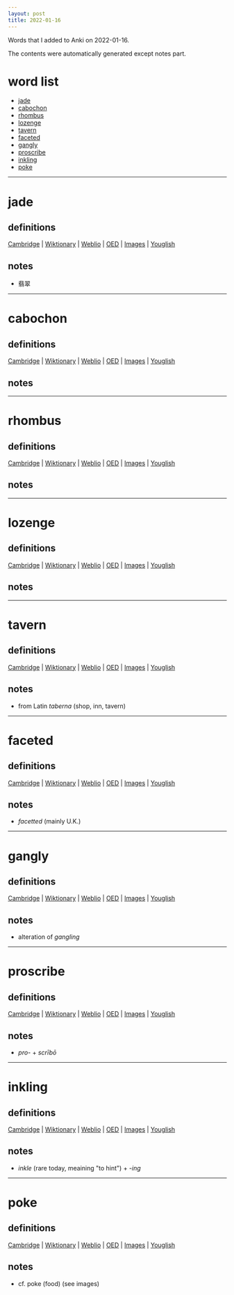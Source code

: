 ```yaml
---
layout: post
title: 2022-01-16
---
```


Words that I added to Anki on 2022-01-16.

The contents were automatically generated except notes part.
# word list
- [jade](#jade)
- [cabochon](#cabochon)
- [rhombus](#rhombus)
- [lozenge](#lozenge)
- [tavern](#tavern)
- [faceted](#faceted)
- [gangly](#gangly)
- [proscribe](#proscribe)
- [inkling](#inkling)
- [poke](#poke)

---

# jade
## definitions
[Cambridge](https://dictionary.cambridge.org/us/dictionary/english/jade)
|
[Wiktionary](https://en.wiktionary.org/wiki/jade#English)
|
[Weblio](https://ejje.weblio.jp/content_find?query=jade&searchType=exact)
|
[OED](https://www.oed.com/search?q=jade)
|
[Images](https://www.google.com/search?tbm=isch&q=jade)
|
[Youglish](https://youglish.com/pronounce/jade/english/us)

## notes
- 翡翠

---

# cabochon
## definitions
[Cambridge](https://dictionary.cambridge.org/us/dictionary/english/cabochon)
|
[Wiktionary](https://en.wiktionary.org/wiki/cabochon#English)
|
[Weblio](https://ejje.weblio.jp/content_find?query=cabochon&searchType=exact)
|
[OED](https://www.oed.com/search?q=cabochon)
|
[Images](https://www.google.com/search?tbm=isch&q=cabochon)
|
[Youglish](https://youglish.com/pronounce/cabochon/english/us)

## notes

---

# rhombus
## definitions
[Cambridge](https://dictionary.cambridge.org/us/dictionary/english/rhombus)
|
[Wiktionary](https://en.wiktionary.org/wiki/rhombus#English)
|
[Weblio](https://ejje.weblio.jp/content_find?query=rhombus&searchType=exact)
|
[OED](https://www.oed.com/search?q=rhombus)
|
[Images](https://www.google.com/search?tbm=isch&q=rhombus)
|
[Youglish](https://youglish.com/pronounce/rhombus/english/us)

## notes

---

# lozenge
## definitions
[Cambridge](https://dictionary.cambridge.org/us/dictionary/english/lozenge)
|
[Wiktionary](https://en.wiktionary.org/wiki/lozenge#English)
|
[Weblio](https://ejje.weblio.jp/content_find?query=lozenge&searchType=exact)
|
[OED](https://www.oed.com/search?q=lozenge)
|
[Images](https://www.google.com/search?tbm=isch&q=lozenge)
|
[Youglish](https://youglish.com/pronounce/lozenge/english/us)

## notes

---

# tavern
## definitions
[Cambridge](https://dictionary.cambridge.org/us/dictionary/english/tavern)
|
[Wiktionary](https://en.wiktionary.org/wiki/tavern#English)
|
[Weblio](https://ejje.weblio.jp/content_find?query=tavern&searchType=exact)
|
[OED](https://www.oed.com/search?q=tavern)
|
[Images](https://www.google.com/search?tbm=isch&q=tavern)
|
[Youglish](https://youglish.com/pronounce/tavern/english/us)

## notes
- from Latin *taberna* (shop, inn, tavern)

---

# faceted
## definitions
[Cambridge](https://dictionary.cambridge.org/us/dictionary/english/faceted)
|
[Wiktionary](https://en.wiktionary.org/wiki/faceted#English)
|
[Weblio](https://ejje.weblio.jp/content_find?query=faceted&searchType=exact)
|
[OED](https://www.oed.com/search?q=faceted)
|
[Images](https://www.google.com/search?tbm=isch&q=faceted)
|
[Youglish](https://youglish.com/pronounce/faceted/english/us)

## notes
- *facetted* (mainly U.K.)

---

# gangly
## definitions
[Cambridge](https://dictionary.cambridge.org/us/dictionary/english/gangly)
|
[Wiktionary](https://en.wiktionary.org/wiki/gangly#English)
|
[Weblio](https://ejje.weblio.jp/content_find?query=gangly&searchType=exact)
|
[OED](https://www.oed.com/search?q=gangly)
|
[Images](https://www.google.com/search?tbm=isch&q=gangly)
|
[Youglish](https://youglish.com/pronounce/gangly/english/us)

## notes
- alteration of *gangling*

---

# proscribe
## definitions
[Cambridge](https://dictionary.cambridge.org/us/dictionary/english/proscribe)
|
[Wiktionary](https://en.wiktionary.org/wiki/proscribe#English)
|
[Weblio](https://ejje.weblio.jp/content_find?query=proscribe&searchType=exact)
|
[OED](https://www.oed.com/search?q=proscribe)
|
[Images](https://www.google.com/search?tbm=isch&q=proscribe)
|
[Youglish](https://youglish.com/pronounce/proscribe/english/us)

## notes
- *pro-* + *scrībō*

---

# inkling
## definitions
[Cambridge](https://dictionary.cambridge.org/us/dictionary/english/inkling)
|
[Wiktionary](https://en.wiktionary.org/wiki/inkling#English)
|
[Weblio](https://ejje.weblio.jp/content_find?query=inkling&searchType=exact)
|
[OED](https://www.oed.com/search?q=inkling)
|
[Images](https://www.google.com/search?tbm=isch&q=inkling)
|
[Youglish](https://youglish.com/pronounce/inkling/english/us)

## notes
- *inkle* (rare today, meaining "to hint") + *-ing*

---

# poke
## definitions
[Cambridge](https://dictionary.cambridge.org/us/dictionary/english/poke)
|
[Wiktionary](https://en.wiktionary.org/wiki/poke#English)
|
[Weblio](https://ejje.weblio.jp/content_find?query=poke&searchType=exact)
|
[OED](https://www.oed.com/search?q=poke)
|
[Images](https://www.google.com/search?tbm=isch&q=poke)
|
[Youglish](https://youglish.com/pronounce/poke/english/us)

## notes
- cf. poke (food) (see images)
